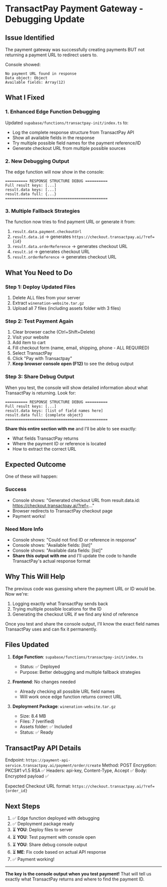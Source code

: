 # TransactPay Payment Gateway - Debugging Update

## Issue Identified
The payment gateway was successfully creating payments BUT not returning a payment URL to redirect users to.

Console showed:
```
No payment URL found in response
Data object: Object
Available fields: Array(12)
```

## What I Fixed

### 1. Enhanced Edge Function Debugging
Updated `supabase/functions/transactpay-init/index.ts` to:
- Log the complete response structure from TransactPay API
- Show all available fields in the response
- Try multiple possible field names for the payment reference/ID
- Generate checkout URL from multiple possible sources

### 2. New Debugging Output
The edge function will now show in the console:
```
========== RESPONSE STRUCTURE DEBUG ==========
Full result keys: [...]
result.data keys: [...]
result.data full: {...}
==============================================
```

### 3. Multiple Fallback Strategies
The function now tries to find payment URL or generate it from:
1. `result.data.payment.checkoutUrl`
2. `result.data.id` → generates `https://checkout.transactpay.ai/?ref={id}`
3. `result.data.orderReference` → generates checkout URL
4. `result.id` → generates checkout URL
5. `result.orderReference` → generates checkout URL

## What You Need to Do

### Step 1: Deploy Updated Files
1. Delete ALL files from your server
2. Extract `winenation-website.tar.gz`
3. Upload all 7 files (including assets folder with 3 files)

### Step 2: Test Payment Again
1. Clear browser cache (Ctrl+Shift+Delete)
2. Visit your website
3. Add item to cart
4. Fill checkout form (name, email, shipping, phone - ALL REQUIRED)
5. Select TransactPay
6. Click "Pay with Transactpay"
7. **Keep browser console open (F12)** to see the debug output

### Step 3: Share Debug Output
When you test, the console will show detailed information about what TransactPay is returning. Look for:

```
========== RESPONSE STRUCTURE DEBUG ==========
Full result keys: [...]
result.data keys: [list of field names here]
result.data full: {complete object}
==============================================
```

**Share this entire section with me** and I'll be able to see exactly:
- What fields TransactPay returns
- Where the payment ID or reference is located
- How to extract the correct URL

## Expected Outcome

One of these will happen:

### Success
- Console shows: "Generated checkout URL from result.data.id: https://checkout.transactpay.ai/?ref=..."
- Browser redirects to TransactPay checkout page
- Payment works!

### Need More Info
- Console shows: "Could not find ID or reference in response"
- Console shows: "Available fields: [list]"
- Console shows: "Available data fields: [list]"
- **Share this output with me** and I'll update the code to handle TransactPay's actual response format

## Why This Will Help

The previous code was guessing where the payment URL or ID would be. Now we're:
1. Logging exactly what TransactPay sends back
2. Trying multiple possible locations for the ID
3. Generating the checkout URL if we find any kind of reference

Once you test and share the console output, I'll know the exact field names TransactPay uses and can fix it permanently.

## Files Updated

1. **Edge Function**: `supabase/functions/transactpay-init/index.ts`
   - Status: ✅ Deployed
   - Purpose: Better debugging and multiple fallback strategies

2. **Frontend**: No changes needed
   - Already checking all possible URL field names
   - Will work once edge function returns correct URL

3. **Deployment Package**: `winenation-website.tar.gz`
   - Size: 8.4 MB
   - Files: 7 (verified)
   - Assets folder: ✅ Included
   - Status: ✅ Ready

## TransactPay API Details

Endpoint: `https://payment-api-service.transactpay.ai/payment/order/create`
Method: POST
Encryption: PKCS#1 v1.5 RSA ✅
Headers: api-key, Content-Type, Accept ✅
Body: Encrypted payload ✅

Expected Checkout URL format: `https://checkout.transactpay.ai/?ref={order_id}`

## Next Steps

1. ✅ Edge function deployed with debugging
2. ✅ Deployment package ready
3. ⏳ **YOU**: Deploy files to server
4. ⏳ **YOU**: Test payment with console open
5. ⏳ **YOU**: Share debug console output
6. ⏳ **ME**: Fix code based on actual API response
7. ✅ Payment working!

---

**The key is the console output when you test payment!**
That will tell us exactly what TransactPay returns and where to find the payment ID.
